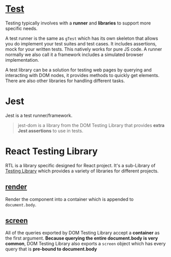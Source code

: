 # [Test](https://create-react-app.dev/docs/running-tests)

Testing typically involves with a **runner** and  **libraries** to support more specific needs.

A test runner is the same as `gTest` which has its own skeleton that allows you do implement your test suites and test cases. It includes assertions, mock for your written tests. This natively works for pure JS code. A runner normally we also call it a framework includes a simulated browser implementation.

A test library can be a solution for testing web pages by querying and interacting with DOM nodes, it provides methods to quickly get elements. There are also other libraries for handling different tasks.


# Jest

Jest is a test runner/framework. 

> jest-dom is a library from the DOM Testing Library that provides **extra Jest assertions** to use in tests.


#  React Testing Library 

RTL is a library specific designed for React project. It's a sub-Library of [Testing Library](https://testing-library.com) which provides a variety of libraries for different projects.

## [render](https://testing-library.com/docs/react-testing-library/api#render)

Render the component into a container which is appended to `document.body`.

## [screen](https://testing-library.com/docs/queries/about#screen)

All of the queries exported by DOM Testing Library accept a **container** as the first argument. **Because querying the entire document.body is very common**, DOM Testing Library also exports a `screen` object which has every query that is **pre-bound to document.body**





